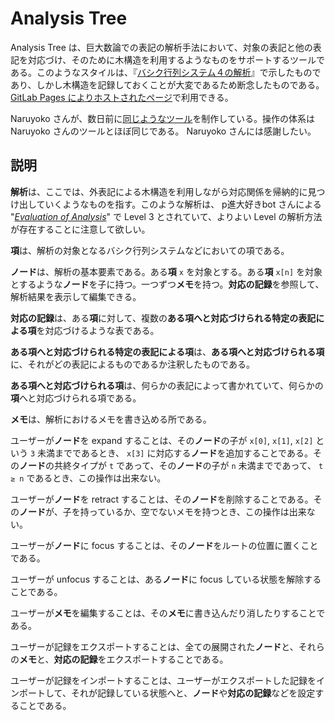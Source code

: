 # Analysis Tree

Analysis Tree は、巨大数論での表記の解析手法において、対象の表記と他の表記を対応づけ、そのために木構造を利用するようなものをサポートするツールである。このようなスタイルは、『[バシク行列システム４の解析](https://googology.wikia.org/ja/wiki/%E3%83%A6%E3%83%BC%E3%82%B6%E3%83%BC%E3%83%96%E3%83%AD%E3%82%B0:Hexirp/(2020-10-07)_%E3%83%90%E3%82%B7%E3%82%AF%E8%A1%8C%E5%88%97%E3%82%B7%E3%82%B9%E3%83%86%E3%83%A0_4_%E3%81%AE%E8%A7%A3%E6%9E%90)』で示したものであり、しかし木構造を記録しておくことが大変であるため断念したものである。 [GitLab Pages によりホストされたページ](https://hexirp.gitlab.io/analysis-tree/)で利用できる。

Naruyoko さんが、数日前に[同じようなツール](https://github.com/Naruyoko/yaBMS/blob/41f9fde0e53e455e57c5c60abf30ca119c78f3d2/js/tree.html)を制作している。操作の体系は Naruyoko さんのツールとほぼ同じである。 Naruyoko さんには感謝したい。

## 説明

**解析**は、ここでは、外表記による木構造を利用しながら対応関係を帰納的に見つけ出していくようなものを指す。このような解析は、 p進大好きbot さんによる "*[Evaluation of Analysis](https://googology.wikia.org/wiki/User_blog:P%E9%80%B2%E5%A4%A7%E5%A5%BD%E3%81%8Dbot/Evaluation_of_Analysis)*" で Level 3 とされていて、よりよい Level の解析方法が存在することに注意して欲しい。

**項**は、解析の対象となるバシク行列システムなどにおいての項である。

**ノード**は、解析の基本要素である。ある**項** `x` を対象とする。ある**項** `x[n]` を対象とするような**ノード**を子に持つ。一つずつ**メモ**を持つ。**対応の記録**を参照して、解析結果を表示して編集できる。

**対応の記録**は、ある**項**に対して、複数の**ある項へと対応づけられる特定の表記による項**を対応づけるような表である。

**ある項へと対応づけられる特定の表記による項**は、**ある項へと対応づけられる項**に、それがどの表記によるものであるか注釈したものである。

**ある項へと対応づけられる項**は、何らかの表記によって書かれていて、何らかの**項**へと対応づけられる項である。

**メモ**は、解析におけるメモを書き込める所である。

ユーザーが**ノード**を expand することは、その**ノード**の子が `x[0]`, `x[1]`, `x[2]` という `3` 未満までであるとき、 `x[3]` に対応する**ノード**を追加することである。その**ノード**の共終タイプが `t` であって、その**ノード**の子が `n` 未満までであって、 `t ≥ n` であるとき、この操作は出来ない。

ユーザーが**ノード**を retract することは、その**ノード**を削除することである。その**ノード**が、子を持っているか、空でないメモを持つとき、この操作は出来ない。

ユーザーが**ノード**に focus することは、その**ノード**をルートの位置に置くことである。

ユーザーが unfocus することは、ある**ノード**に focus している状態を解除することである。

ユーザーが**メモ**を編集することは、その**メモ**に書き込んだり消したりすることである。

ユーザーが記録をエクスポートすることは、全ての展開された**ノード**と、それらの**メモ**と、**対応の記録**をエクスポートすることである。

ユーザーが記録をインポートすることは、ユーザーがエクスポートした記録をインポートして、それが記録している状態へと、**ノード**や**対応の記録**などを設定することである。

